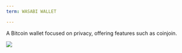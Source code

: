 ```yaml
---
term: WASABI WALLET

---
```

A Bitcoin wallet focused on privacy, offering features such as coinjoin.

![](../../dictionnaire/assets/48.webp)